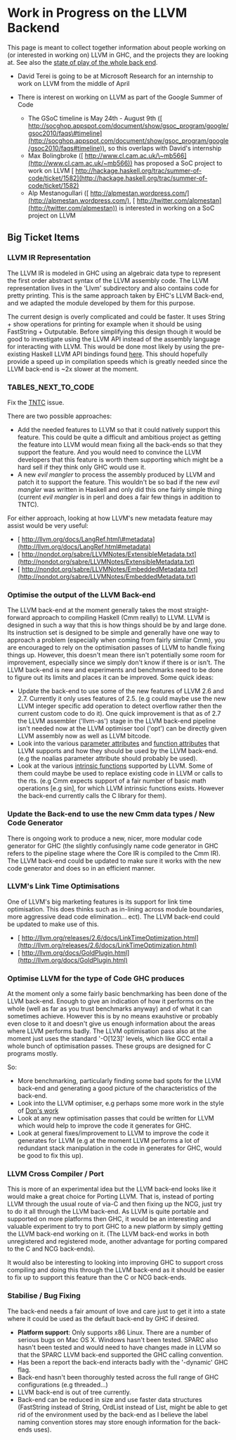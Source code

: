 # Work in Progress on the LLVM Backend


This page is meant to collect together information about people working on (or interested in working on) LLVM in GHC, and the projects they are looking at.  See also the [state of play of the whole back end](commentary/compiler/new-code-gen).

- David Terei is going to be at Microsoft Research for an internship to work on LLVM from the middle of April
- There is interest on working on LLVM as part of the Google Summer of Code

  - The GSoC timeline is May 24th - August 9th ([ http://socghop.appspot.com/document/show/gsoc_program/google/gsoc2010/faqs\#timeline](http://socghop.appspot.com/document/show/gsoc_program/google/gsoc2010/faqs#timeline)), so this overlaps with David's internship
  - Max Bolingbroke ([ http://www.cl.cam.ac.uk/\~mb566](http://www.cl.cam.ac.uk/~mb566)) has proposed a SoC project to work on LLVM [ http://hackage.haskell.org/trac/summer-of-code/ticket/1582](http://hackage.haskell.org/trac/summer-of-code/ticket/1582)
  - Alp Mestanogullari ([ http://alpmestan.wordpress.com/](http://alpmestan.wordpress.com/), [ http://twitter.com/alpmestan](http://twitter.com/alpmestan)) is interested in working on a SoC project on LLVM

## Big Ticket Items

### LLVM IR Representation


The LLVM IR is modeled in GHC using an algebraic data type to represent the first order abstract syntax of the LLVM assembly code. The LLVM representation lives in the 'Llvm' subdirectory and also contains code for pretty printing. This is the same approach taken by  EHC's LLVM Back-end, and we adapted the  module developed by them for this purpose. 


The current design is overly complicated and could be faster. It uses String + show operations for printing for example when it should be using FastString + Outputable. Before simplifying this design though it would be good to investigate using the LLVM API instead of the assembly language for interacting with LLVM. This would be done most likely by using the pre-existing Haskell LLVM API bindings found [ here](http://hackage.haskell.org/package/llvm). This should hopefully provide a speed up in compilation speeds which is greatly needed since the LLVM back-end is \~2x slower at the moment.

### TABLES_NEXT_TO_CODE


Fix the [TNTC](commentary/compiler/backends/llvm/issues#) issue.


There are two possible approaches:

- Add the needed features to LLVM so that it could natively support this feature. This could be quite a difficult and ambitious project as getting the feature into LLVM would mean fixing all the back-ends so that they support the feature. And you would need to convince the LLVM developers that this feature is worth them supporting which might be a hard sell if they think only GHC would use it.
- A new *evil mangler* to process the assembly produced by LLVM and patch it to support the feature. This wouldn't be so bad if the new *evil mangler* was written in Haskell and only did this one fairly simple thing (current *evil mangler* is in perl and does a fair few things in addition to TNTC).


For either approach, looking at how LLVM's new metadata feature may assist would be very useful:

- [ http://llvm.org/docs/LangRef.html\#metadata](http://llvm.org/docs/LangRef.html#metadata)
- [ http://nondot.org/sabre/LLVMNotes/ExtensibleMetadata.txt](http://nondot.org/sabre/LLVMNotes/ExtensibleMetadata.txt)
- [ http://nondot.org/sabre/LLVMNotes/EmbeddedMetadata.txt](http://nondot.org/sabre/LLVMNotes/EmbeddedMetadata.txt)

### Optimise the output of the LLVM Back-end


The LLVM back-end at the moment generally takes the most straight-forward approach to compiling Haskell (Cmm really) to LLVM. LLVM is designed in such a way that this is how things should be by and large done. Its instruction set is designed to be simple and generally have one way to approach a problem (especially when coming from fairly similar Cmm), you are encouraged to rely on the optimisation passes of LLVM to handle fixing things up. However, this doesn't mean there isn't potentially some room for improvement, especially since we simply don't know if there is or isn't. The LLVM back-end is new and experiments and benchmarks need to be done to figure out its limits and places it can be improved. Some quick ideas:

- Update the back-end to use some of the new features of LLVM 2.6 and 2.7. Currently it only uses features of 2.5. (e.g could maybe use the new LLVM integer specific add operation to detect overflow rather then the current custom code to do it). One quick improvement is that as of 2.7 the LLVM assembler ('llvm-as') stage in the LLVM back-end pipeline isn't needed now at the LLVM optimiser tool ('opt') can be directly given LLVM assembly now as well as LLVM bitcode.
- Look into the various [ parameter attributes](http://llvm.org/docs/LangRef.html#paramattrs) and [ function attributes](http://llvm.org/docs/LangRef.html#fnattrs) that LLVM supports and how they should be used by the LLVM back-end. (e.g the noalias parameter attribute should probably be used).
- Look at the various [ intrinsic functions](http://llvm.org/docs/LangRef.html#intrinsics) supported by LLVM. Some of them could maybe be used to replace existing code in LLVM or calls to the rts. (e.g Cmm expects support of a fair number of basic math operations \[e.g sin\], for which LLVM intrinsic functions exists. However the back-end currently calls the C library for them).

### Update the Back-end to use the new Cmm data types / New Code Generator


There is ongoing work to produce a new, nicer, more modular code generator for GHC (the slightly confusingly name code generator in GHC refers to the pipeline stage where the Core IR is compiled to the Cmm IR). The LLVM back-end could be updated to make sure it works with the new code generator and does so in an efficient manner.

### LLVM's Link Time Optimisations


One of LLVM's big marketing features is its support for link time optimisation. This does thinks such as in-lining across module boundaries, more aggressive dead code elimination... ect). The LLVM back-end could be updated to make use of this.

- [ http://llvm.org/releases/2.6/docs/LinkTimeOptimization.html](http://llvm.org/releases/2.6/docs/LinkTimeOptimization.html)
- [ http://llvm.org/docs/GoldPlugin.html](http://llvm.org/docs/GoldPlugin.html)

### Optimise LLVM for the type of Code GHC produces


At the moment only a some fairly basic benchmarking has been done of the LLVM back-end. Enough to give an indication of how it performs on the whole (well as far as you trust benchmarks anyway) and of what it can sometimes achieve. However this is by no means exauhstive or probably even close to it and doesn't give us enough information about the areas where LLVM performs badly. The LLVM optimisation pass also at the moment just uses the standard '-O\[123\]' levels, which like GCC entail a whole bunch of optimisation passes. These groups are designed for C programs mostly.


So:

- More benchmarking, particularly finding some bad spots for the LLVM back-end and generating a good picture of the characteristics of the back-end.
- Look into the LLVM optimiser, e.g perhaps some more work in the style of [ Don's work](http://donsbot.wordpress.com/2010/03/01/evolving-faster-haskell-programs-now-with-llvm/)
- Look at any new optimisation passes that could be written for LLVM which would help to improve the code it generates for GHC.
- Look at general fixes/improvement to LLVM to improve the code it generates for LLVM (e.g at the moment LLVM performs a lot of redundant stack manipulation in the code in generates for GHC, would be good to fix this up).

### LLVM Cross Compiler / Port


This is more of an experimental idea but the LLVM back-end looks like it would make a great choice for Porting LLVM. That is, instead of porting LLVM through the usual route of via-C and then fixing up the NCG, just try to do it all through the LLVM back-end. As LLVM is quite portable and supported on more platforms then GHC, it would be an interesting and valuable experiment to try to port GHC to a new platform by simply getting the LLVM back-end working on it. (The LLVM back-end works in both unregistered and registered mode, another advantage for porting compared to the C and NCG back-ends).


It would also be interesting to looking into improving GHC to support cross compiling and doing this through the LLVM back-end as it should be easier to fix up to support this feature than the C or NCG back-ends.

### Stabilise / Bug Fixing


The back-end needs a fair amount of love and care just to get it into a state where it could be used as the default back-end by GHC if desired.

- **Platform support**: Only supports x86 Linux. There are a number of serious bugs on Mac OS X. Windows hasn't been tested. SPARC also hasn't been tested and would need to have changes made in LLVM so that the SPARC LLVM back-end supported the GHC calling convention.
- Has been a report the back-end interacts badly with the '-dynamic' GHC flag.
- Back-end hasn't been thoroughly tested across the full range of GHC configurations (e.g threaded...)
- LLVM back-end is out of tree currently.
- Back-end can be reduced in size and use faster data structures (FastString instead of String, OrdList instead of List, might be able to get rid of the environment used by the back-end as I believe the label naming convention stores may store enough information for the back-ends uses).
